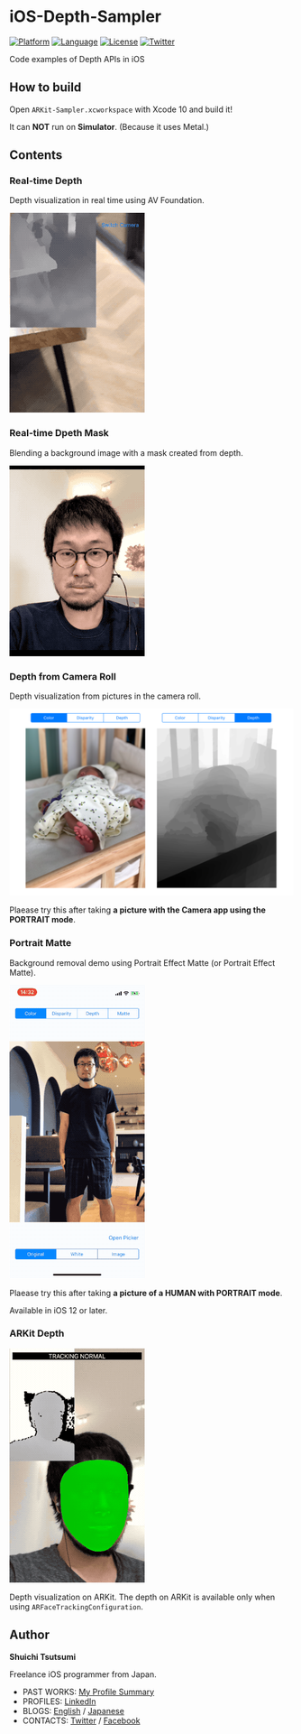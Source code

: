 # iOS-Depth-Sampler

[![Platform](http://img.shields.io/badge/platform-ios-blue.svg?style=flat
)](https://developer.apple.com/iphone/index.action)
[![Language](http://img.shields.io/badge/language-swift-brightgreen.svg?style=flat
)](https://developer.apple.com/swift)
[![License](http://img.shields.io/badge/license-MIT-lightgrey.svg?style=flat
)](http://mit-license.org)
[![Twitter](https://img.shields.io/badge/twitter-@shu223-blue.svg?style=flat)](http://twitter.com/shu223)

Code examples of Depth APIs in iOS

## How to build

Open `ARKit-Sampler.xcworkspace` with Xcode 10 and build it!

It can **NOT** run on **Simulator**. (Because it uses Metal.)


## Contents

### Real-time Depth

Depth visualization in real time using AV Foundation.

![](README_resources/depth_1.gif)

### Real-time Dpeth Mask

Blending a background image with a mask created from depth.

![](README_resources/blend.gif)

### Depth from Camera Roll

Depth visualization from pictures in the camera roll.

![](README_resources/depth_baby_histoeq.png)

Plaease try this after taking **a picture with the Camera app using the PORTRAIT mode**.

### Portrait Matte

Background removal demo using Portrait Effect Matte (or Portrait Effect Matte). 

![](README_resources/portraitmatte.gif)

Plaease try this after taking **a picture of a HUMAN with PORTRAIT mode**.

Available in iOS 12 or later.

### ARKit Depth

![](README_resources/arkit-depth.gif)

Depth visualization on ARKit. The depth on ARKit is available only when using `ARFaceTrackingConfiguration`.


## Author

**Shuichi Tsutsumi**

Freelance iOS programmer from Japan.

- PAST WORKS:  [My Profile Summary](https://medium.com/@shu223/my-profile-summary-f14bfc1e7099#.vdh0i7clr)
- PROFILES: [LinkedIn](https://www.linkedin.com/in/shuichi-tsutsumi-525b755b/)
- BLOGS: [English](https://medium.com/@shu223/) / [Japanese](http://d.hatena.ne.jp/shu223/)
- CONTACTS: [Twitter](https://twitter.com/shu223) / [Facebook](https://www.facebook.com/shuichi.tsutsumi)
